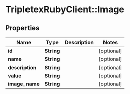 # TripletexRubyClient::Image

## Properties
Name | Type | Description | Notes
------------ | ------------- | ------------- | -------------
**id** | **String** |  | [optional] 
**name** | **String** |  | [optional] 
**description** | **String** |  | [optional] 
**value** | **String** |  | [optional] 
**image_name** | **String** |  | [optional] 


